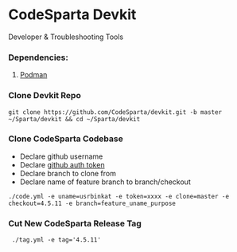 # CodeSparta Devkit
Developer & Troubleshooting Tools

### Dependencies:
  1. [Podman](https://podman.io/getting-started/installation.html)

### Clone Devkit Repo
```
git clone https://github.com/CodeSparta/devkit.git -b master ~/Sparta/devkit && cd ~/Sparta/devkit
```
###  Clone CodeSparta Codebase
  - Declare github username
  - Declare [github auth token](https://github.com/settings/tokens)
  - Declare branch to clone from
  - Declare name of feature branch to branch/checkout

```
./code.yml -e uname=usrbinkat -e token=xxxx -e clone=master -e checkout=4.5.11 -e branch=feature_uname_purpose
```
###  Cut New CodeSparta Release Tag
```
 ./tag.yml -e tag='4.5.11'
```
